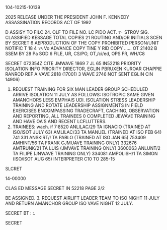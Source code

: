 104-10215-10139

2025 RELEASE UNDER THE PRESIDENT JOHN F. KENNEDY ASSASSINATION RECORDS ACT OF 1992
 
D
ASSISY TO FILC 24.
OLF TO FILE NO.
LC PIDO ACT. ۲۰
STROV SIG.
CLASSIFIED KESSAGE
TOTAL COPIES
21
ROUTING AND/OR
INITIALS SCEN BY
SECRET
6
AEPRODUCTION OF THE COPY PROHIBITED
PERSON/UNIT NOTIFIC
T
18
4
۱۹
Vo
ADVANCE COPY
TINE
Y
RID COPY
......
OT 21402 B
SSEM BY 28 Pa
SOD 6
FILE, UR, CS/PO, OT,/ci/ed, OPS FR, WH/C8

SECRET 072354Z CITE JMWAVE 1869 7 JL 65 IN52218
PRIORITY ISOLATION INFO PRIORITY DIRECTOR, EGLIN
PBRUXEN KUROAR CHAPPIE RANROD
REF A VAVE 2818 (17001)
3 WAVE 2746 NOT SENT EGLIN CIN 14906)

1. REQUEST TRAINING FOR SIX MAN LEADER GROUP SCHEDULED
ARRIVE ISOLATION 11 JULY AS FOLLOWS: ISOTROPIC SAME GIVEN
AMANCHORS LESS EMPHAIS UDI. ISOLATION STRESS LEADERSHIP TRAINING
AND ROTATE LEADERSHIP ASSIGNMENTS IN FIELD EXERCISES ENCOMPASSING
TRADECRAFT, CACHING, OBSERVATION AND REPORTING, ALL TRAINEES
0
COMPLETED JEWAVE TRAINING AND HAVE OA'S AND RECENT LCFLUTTERS.
2. TRAINEES: 
wach.
if 7:8520
ANLILAC/29 TA IGNACIO (TRAINED AT ISO/ISOT JULY 63)
AMLILAC/33 TA MANUEL (TRAINED AT ISO FEB 64) 741 331
ANSKIRT/! TA PABLO (TRAINED AT ISO JAN 65) 753409
AMHINT/56 TA FRANK CJMUAVE TRAINING ONLY) 332676
AMTRUNK/21 TA LUIS (JMVAVE TRAINING ONLY) 3600063
ANLUNT/2 TA FILIPE (JNWAVE TRAINING ONLY) 334081
AMPOLISH/1 TA SIMON (ISO/ISOT AUG 65) INTERPRETER C10 TO 285-15

SLCRET

14-00000

CLAS ED MESSAGE SECRET IN 52218 PAGE 2/2

BE ASSIGNED.
3. REQUEST AIRLIFT LEADER TEAM TO ISO NIGHT 11 JULY AND
RETURN AMANCHOR GROUP ISO VAVE NIGHT 12 JULY.

SECRET
BT
:
:.

SECRET
